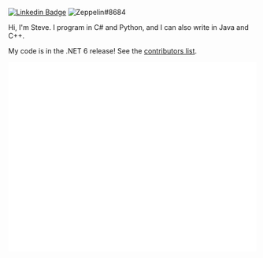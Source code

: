 [![Linkedin Badge](https://img.shields.io/badge/-Steve%20Berdy-blue?style=flat&logo=Linkedin&logoColor=white&link=https://www.linkedin.com/in/steveberdy/)](https://www.linkedin.com/in/steveberdy/)
![Zeppelin#8684](https://img.shields.io/badge/Discord-PizzaSauce%232978-7289DA?logo=discord)

Hi, I'm Steve. I program in C# and Python, and I can also write in Java and C++.

My code is in the .NET 6 release! See the [contributors list](https://dotnet.microsoft.com/en-us/thanks/v6.0.0-rc.1).


<!--[![Stats](https://github-readme-stats.vercel.app/api?username=steveberdy&show_icons=true&theme=dark&count_private=true)](https://github.com/steveberdy)/-->

![Metrics](github-metrics.svg)
